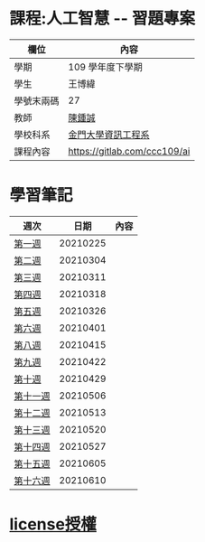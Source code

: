 # 課程:人工智慧 -- 習題專案

欄位 | 內容
-----|--------
學期 | 109 學年度下學期
學生 |  王博緯
學號末兩碼 | 27
教師 | [陳鍾誠](https://www.nqu.edu.tw/educsie/index.php?act=blog&code=list&ids=4)
學校科系 | [金門大學資訊工程系](https://www.nqu.edu.tw/educsie/index.php)
課程內容 | https://gitlab.com/ccc109/ai


# 學習筆記
週次 | 日期 | 內容
---- | ---- | ----
[第一週](https://github.com/sleepy9487/ai109b/blob/main/week1.md) | 20210225 
[第二週](https://github.com/sleepy9487/ai109b/blob/main/week2.md) | 20210304 
[第三週](https://github.com/sleepy9487/ai109b/blob/main/week3.md) | 20210311  
[第四週](https://github.com/sleepy9487/ai109b/blob/main/week4.md) | 20210318 
[第五週](https://github.com/sleepy9487/ai109b/blob/main/week5.md) | 20210326 
[第六週](https://github.com/sleepy9487/ai109b/blob/main/week6.md) | 20210401 
[第八週](https://github.com/sleepy9487/ai109b/blob/main/week8.md) | 20210415 
[第九週](https://github.com/sleepy9487/ai109b/blob/main/week9.md) | 20210422 
[第十週](https://github.com/sleepy9487/ai109b/blob/main/week10.md) | 20210429 
[第十一週](https://github.com/sleepy9487/ai109b/blob/main/week11.md) | 20210506
[第十二週](https://github.com/sleepy9487/ai109b/blob/main/week12.md) | 20210513 
[第十三週](https://github.com/sleepy9487/ai109b/blob/main/week13.md) | 20210520 
[第十四週](https://github.com/sleepy9487/ai109b/blob/main/week14.md) | 20210527 
[第十五週](https://github.com/sleepy9487/ai109b/blob/main/week15.md) | 20210605 
[第十六週](https://github.com/sleepy9487/ai109b/blob/main/week16.md) | 20210610 

# [license授權](https://github.com/sleepy9487/ai109b/blob/main/LICENSE)

